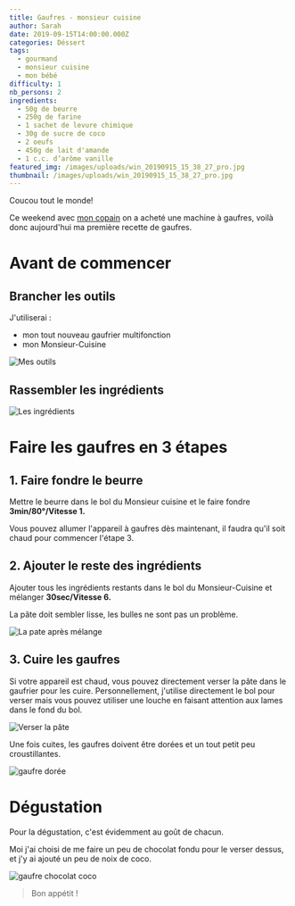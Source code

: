 ```yaml
---
title: Gaufres - monsieur cuisine
author: Sarah
date: 2019-09-15T14:00:00.000Z
categories: Déssert
tags:
  - gourmand
  - monsieur cuisine
  - mon bébé
difficulty: 1
nb_persons: 2
ingredients:
  - 50g de beurre
  - 250g de farine
  - 1 sachet de levure chimique
  - 30g de sucre de coco
  - 2 oeufs
  - 450g de lait d'amande
  - 1 c.c. d’arôme vanille
featured_img: /images/uploads/win_20190915_15_38_27_pro.jpg
thumbnail: /images/uploads/win_20190915_15_38_27_pro.jpg
---
```

Coucou tout le monde!

Ce weekend avec [mon copain](https://benjamin.caradeuc.info) on a acheté une machine à gaufres, voilà donc aujourd'hui ma première recette de gaufres.

# Avant de commencer

## Brancher les outils

J'utiliserai : 

* mon tout nouveau gaufrier multifonction
* mon Monsieur-Cuisine

![Mes outils](/images/uploads/70837763_441260923158298_3651809756038823936_n.jpg "Mes outils")

## Rassembler les ingrédients

![Les ingrédients](/images/uploads/70861081_1120971731429747_6021445308909617152_n.jpg "Les ingrédients")

# Faire les gaufres en 3 étapes

## 1. Faire fondre le beurre

Mettre le beurre dans le bol du Monsieur cuisine et le faire fondre **3min/80°/Vitesse 1.**

Vous pouvez allumer l'appareil à gaufres dès maintenant, il faudra qu'il soit chaud pour commencer l'étape 3.

## 2. Ajouter le reste des ingrédients

Ajouter tous les ingrédients restants dans le bol du Monsieur-Cuisine et mélanger **30sec/Vitesse 6.**

La pâte doit sembler lisse, les bulles ne sont pas un problème.

![La pate après mélange](/images/uploads/69389918_1167246670134526_8253940305456267264_n.jpg "La pate après mélange")

## 3. Cuire les gaufres

Si votre appareil est chaud, vous pouvez directement verser la pâte dans le gaufrier pour les cuire. Personnellement, j'utilise directement le bol pour verser mais vous pouvez utiliser une louche en faisant attention aux lames dans le fond du bol.

![Verser la pâte](/images/uploads/70614841_661088580963522_4376458562365292544_n.jpg "Verser la pâte")

Une fois cuites, les gaufres doivent être dorées et un tout petit peu croustillantes. 

![gaufre dorée](/images/uploads/70911179_1698059840325848_719195683919233024_n.jpg "gaufre dorée")

# Dégustation

Pour la dégustation, c'est évidemment au goût de chacun.

Moi j'ai choisi de me faire un peu de chocolat fondu pour le verser dessus, et j'y ai ajouté un peu de noix de coco.

![gaufre chocolat coco](/images/uploads/70781511_461670687752237_701072532542849024_n.jpg "gaufre chocolat coco")

> Bon appétit !
